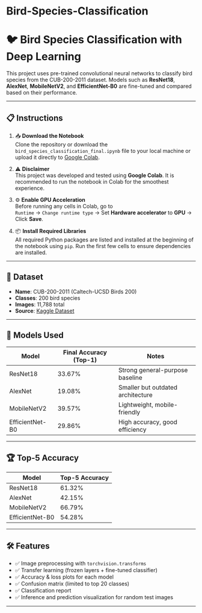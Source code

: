 # Bird-Species-Classification
# 🐦 Bird Species Classification with Deep Learning

This project uses pre-trained convolutional neural networks to classify bird species from the CUB-200-2011 dataset. Models such as **ResNet18**, **AlexNet**, **MobileNetV2**, and **EfficientNet-B0** are fine-tuned and compared based on their performance.

---

## 📋 Instructions

1. 📥 **Download the Notebook**  
   Clone the repository or download the `bird_species_classification_final.ipynb` file to your local machine or upload it directly to [Google Colab](https://colab.research.google.com/).

2. ⚠️ **Disclaimer**  
   This project was developed and tested using **Google Colab**. It is recommended to run the notebook in Colab for the smoothest experience.

3. ⚙️ **Enable GPU Acceleration**  
   Before running any cells in Colab, go to  
   `Runtime` → `Change runtime type` → Set **Hardware accelerator** to **GPU** → Click **Save**.

4. 📦 **Install Required Libraries**  
   All required Python packages are listed and installed at the beginning of the notebook using `pip`. Run the first few cells to ensure dependencies are installed.

---

## 📂 Dataset

- **Name**: CUB-200-2011 (Caltech-UCSD Birds 200)
- **Classes**: 200 bird species
- **Images**: 11,788 total
- **Source**: [Kaggle Dataset](https://www.kaggle.com/datasets/veeralakrishna/200-bird-species-with-11788-images)

---

## 🧠 Models Used

| Model           | Final Accuracy (Top-1) | Notes                              |
|----------------|------------------------|------------------------------------|
| ResNet18        | 33.67%                 | Strong general-purpose baseline    |
| AlexNet         | 19.08%                 | Smaller but outdated architecture  |
| MobileNetV2     | 39.57%                 | Lightweight, mobile-friendly       |
| EfficientNet-B0 | 29.86%                 | High accuracy, good efficiency     |

---

## 🏆 Top-5 Accuracy

| Model           | Top-5 Accuracy |
|----------------|----------------|
| ResNet18        | 61.32%         |
| AlexNet         | 42.15%         |
| MobileNetV2     | 66.79%         |
| EfficientNet-B0 | 54.28%         |

---

## 🛠 Features

- ✅ Image preprocessing with `torchvision.transforms`
- ✅ Transfer learning (frozen layers + fine-tuned classifier)
- ✅ Accuracy & loss plots for each model
- ✅ Confusion matrix (limited to top 20 classes)
- ✅ Classification report
- ✅ Inference and prediction visualization for random test images

---
